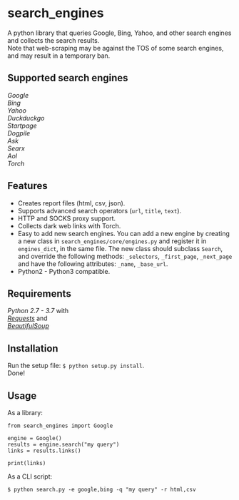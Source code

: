 # search_engines  

A python library that queries Google, Bing, Yahoo, and other search engines and collects the search results.  
Note that web-scraping may be against the TOS of some search engines, and may result in a temporary ban.

## Supported search engines  

_Google_  
_Bing_  
_Yahoo_  
_Duckduckgo_  
_Startpage_  
_Dogpile_  
_Ask_  
_Searx_  
_Aol_  
_Torch_  

## Features  

 - Creates report files (html, csv, json).  
 - Supports advanced search operators (`url`, `title`, `text`).  
 - HTTP and SOCKS proxy support.  
 - Collects dark web links with Torch.  
 - Easy to add new search engines. You can add a new engine by creating a new class in `search_engines/core/engines.py` and register it in `engines_dict`, in the same file. The new class should subclass `Search`, and override the following methods: `_selectors`, `_first_page`, `_next_page` and have the following attributes: `_name`, `_base_url`. 
 - Python2 - Python3 compatible.  

## Requirements  

_Python 2.7 - 3.7_ with  
_[Requests](http://docs.python-requests.org/en/master/)_ and  
_[BeautifulSoup](https://www.crummy.com/software/BeautifulSoup/bs4/doc/)_  

## Installation  

Run the setup file: `$ python setup.py install`.  
Done!  

## Usage  

As a library:  

```
from search_engines import Google

engine = Google()
results = engine.search("my query")
links = results.links()

print(links)
```

As a CLI script:  

```  
$ python search.py -e google,bing -q "my query" -r html,csv
```
